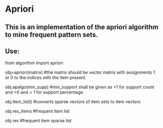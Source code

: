 # Apriori

## This is an implementation of the apriori algorithm to mine frequent pattern sets.

## Use: 
  
from algorithm import apriori

obj=apriori(matrix)    #the matrix should be vector matrix with assignments 1 or 0 to the indices with the item present.

obj.apalgo(min_supp)   #min_support shall be given as >1 for support count and >0 and < 1 for support percentage

obj.item_list()        #converts sparse vectors of item sets to item vectors

obj.res_items          #frequent item list

obj.res                #frequent item sparse list
  
